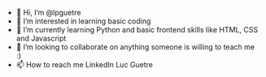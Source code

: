 - 👋 Hi, I’m @lpguetre
- 👀 I’m interested in learning basic coding
- 🌱 I’m currently learning Python and basic frontend skills like HTML, CSS and Javascript
- 💞️ I’m looking to collaborate on anything someone is willing to teach me :)
- 📫 How to reach me LinkedIn Luc Guetre

<!---
lpguetre/lpguetre is a ✨ special ✨ repository because its `README.md` (this file) appears on your GitHub profile.
You can click the Preview link to take a look at your changes.
--->
